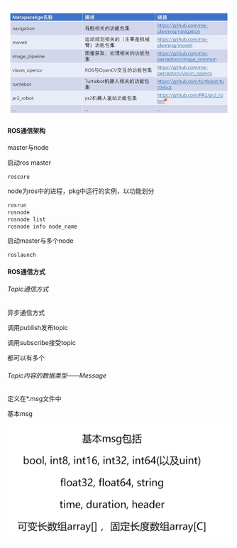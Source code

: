 ![](assets/markdown-img-paste-2021082918532916.png)

#### ROS通信架构

master与node

启动ros master

```shell
roscore
```

node为ros中的进程，pkg中运行的实例，以功能划分

```shell
rosrun
rosnode
rosnode list
rosnode info node_name
```

启动master与多个node

```shell
roslaunch
```

#### ROS通信方式

###### Topic通信方式
异步通信方式

调用publish发布topic

调用subscribe接受topic

都可以有多个

###### Topic内容的数据类型——Message

定义在*.msg文件中

基本msg


![](assets/markdown-img-paste-20210829212903309.png)
